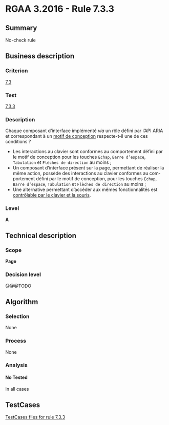 # RGAA 3.2016 - Rule 7.3.3

## Summary
No-check rule


## Business description

### Criterion
[7.3](http://references.modernisation.gouv.fr/rgaa-accessibilite/criteres.html#crit-7-3)

### Test
[7.3.3](http://references.modernisation.gouv.fr/rgaa-accessibilite/criteres.html#test-7-3-3)

### Description
<div lang="fr">Chaque composant d&#x2019;interface impl&#xE9;ment&#xE9; <i>via</i> un r&#xF4;le d&#xE9;fini par l&#x2019;API ARIA et correspondant &#xE0; un <a href="http://references.modernisation.gouv.fr/rgaa-accessibilite/glossaire.html#motif-de-conception">motif de conception</a> respecte-t-il une de ces conditions&nbsp;? <ul><li>Les interactions au clavier sont conformes au comportement d&#xE9;fini par le motif de conception pour les touches <code lang="en">Echap</code>, <code lang="en">Barre d&#x2019;espace</code>, <code lang="en">Tabulation</code> et <code lang="en">Fl&#xE8;ches de direction</code> au moins&nbsp;;</li> <li>Un composant d&#x2019;interface pr&#xE9;sent sur la page, permettant de r&#xE9;aliser la m&#xEA;me action, poss&#xE8;de des interactions au clavier conformes au comportement d&#xE9;fini par le motif de conception, pour les touches <code lang="en">&#xC9;chap</code>, <code lang="en">Barre d&#x2019;espace</code>, <code lang="en">Tabulation</code> et <code lang="en">Fl&#xE8;ches de direction</code> au moins&nbsp;;</li> <li>Une alternative permettant d&#x2019;acc&#xE9;der aux m&#xEA;mes fonctionnalit&#xE9;s est <a href="http://references.modernisation.gouv.fr/rgaa-accessibilite/glossaire.html#accessible-et-activable-par-le-clavier-et-la-souris">contr&#xF4;lable par le clavier et la souris</a>.</li> </ul></div>

### Level
**A**


## Technical description

### Scope
**Page**

### Decision level
@@@TODO


## Algorithm

### Selection
None

### Process
None

### Analysis

#### No Tested
In all cases


##  TestCases

[TestCases files for rule 7.3.3](https://github.com/Asqatasun/Asqatasun/tree/develop/rules/rules-rgaa3.2016/src/test/resources/testcases/rgaa32016/Rgaa32016Rule070303/)


